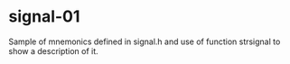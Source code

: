 # signal-01

Sample of mnemonics defined in signal.h and use of function
strsignal to show a description of it.


